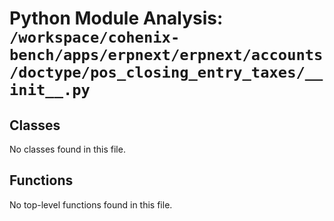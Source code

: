 # Python Module Analysis: `/workspace/cohenix-bench/apps/erpnext/erpnext/accounts/doctype/pos_closing_entry_taxes/__init__.py`

## Classes

No classes found in this file.


## Functions

No top-level functions found in this file.
